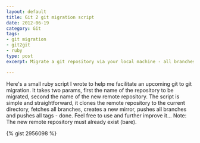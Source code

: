 ```yaml
---
layout: default
title: Git 2 git migration script
date: 2012-06-19
category: Git
tags:
- git migration
- git2git
- ruby
type: post
excerpt: Migrate a git repository via your local machine - all branches and tags included!

---
```


Here's a small ruby script I wrote to help me facilitate an upcoming git to git migration.
It takes two params, first the name of the repository to be migrated, second the name of the new remote repository.
The script is simple and straightforward, it clones the remote repository to the current directory, fetches all branches, creates a new mirror, pushes all branches and pushes all tags - done.
Feel free to use and further improve it...
Note: The new remote repository must already exist (bare).

{% gist 2956098 %}
